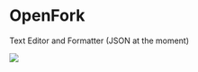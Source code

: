 # OpenFork
Text Editor and Formatter (JSON at the moment)

<img src="https://siamand.cc/img/open-fork.b687c19e.jpg" />
